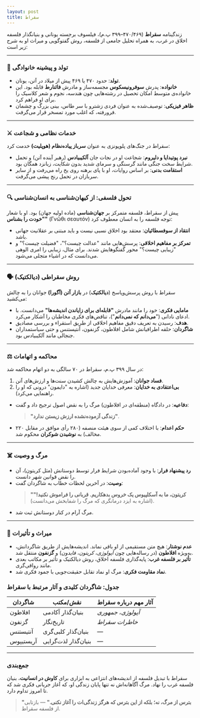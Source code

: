 ```yaml
---
layout: post
title: سقراط
---
```


زندگینامه **سقراط** (۴۷۰/۴۶۹–۳۹۹ پ.م)، فیلسوف برجسته یونانی و بنیانگذار فلسفه اخلاق در غرب، به همراه تحلیل جامعی از فلسفه، روش گفتوگویی و میراث او به شرح زیر است:

---

### 💫 تولد و پیشینه خانوادگی
- **تولد**: حدود ۴۷۰ یا ۴۶۹ پیش از میلاد در آتن، یونان.
- **خانواده**: پدرش **سوفرونیسکوس** مجسمه‌ساز و مادرش **فائنارط** قابله بود. این خانواده‌ی متوسط امکان تحصیل در رشته‌هایی چون هندسه، نجوم و شعر کلاسیک را برای او فراهم کرد.
- **ظاهر فیزیکی**: توصیف‌شده به عنوان فردی زشترو با سر طاس، بینی بزرگ و چشمان فرورفته، که اغلب مورد تمسخر قرار می‌گرفت.

---

### ⚔️ خدمات نظامی و شجاعت
سقراط در جنگ‌های پلوپونزی به عنوان **سرباز پیاده‌نظام (هوپلیت)** خدمت کرد:
- **نبرد پوتیدایا و دلیروم**: شجاعت او در نجات جان **آلکیبیادس** (رهبر آینده آتن) و تحمل شرایط سخت جنگی مانند گرسنگی و سرمای شدید بدون شکایت، زبانزد همگان بود.
- **استقامت بدنی**: بر اساس روایات، او با پای برهنه روی یخ راه می‌رفت و از سایر سربازان در تحمل رنج پیشی می‌گرفت.

---

### 🔍 تحول فلسفی: از کیهان‌شناسی به انسان‌شناسی
پیش از سقراط، فلسفه متمرکز بر **جهان‌شناسی** (ماده اولیه جهان) بود. او با شعار **"خودت را بشناس"** (Γνῶθι σεαυτόν) توجه فلسفه را به انسان معطوف کرد:
- **انتقاد از سوفسطائیان**: معتقد بود اخلاق نسبی نیست و باید مبتنی بر عقلانیت جهانی باشد.
- **تمرکز بر مفاهیم اخلاقی**: پرسش‌هایی مانند "عدالت چیست؟"، "فضیلت چیست؟" و "زیبایی چیست؟" محور گفتگوهایش شدند. برای مثال، زیبایی را امری الوهی می‌دانست که در اشیاء متجلی می‌شود.

---

### 🗣️ روش سقراطی (دیالکتیک)
سقراط با روش پرسش‌وپاسخ (**دیالکتیک**) در **بازار آتن (آگورا)** جوانان را به چالش می‌کشید:
- **مامایی فکری**: خود را مانند مادرش **"قابله‌ای برای زایاندن اندیشه‌ها"** می‌دانست. با ادعای نادانی ("**می‌دانم که نمی‌دانم**")، تناقض‌های فکری مخاطبان را آشکار می‌کرد.
- **هدف**: رسیدن به تعریف دقیق مفاهیم اخلاقی از طریق استقراء و بررسی مصادیق.
- **شاگردان**: حلقه اطرافیانش شامل افلاطون، گزنفون، آنتیستنس و حتی سیاستمداران جنجالی مانند آلکیبیادس بود.

---

### ⚖️ محاکمه و اتهامات
در سال ۳۹۹ پ.م، سقراط در ۷۰ سالگی به دو اتهام محاکمه شد:
1. **فساد جوانان**: آموزش‌هایش به چالش کشیدن سنت‌ها و ارزش‌های آتن.
2. **بی‌اعتقادی به خدایان**: معرفی خدایان جدید (اشاره به "دایمون" درونی که او را راهنمایی می‌کرد).
- **دفاعیه**: در دادگاه (منطقه‌ای در افلاطون) مرگ را به نقض اصول ترجیح داد و گفت:  
  > **"زندگی آزموده‌نشده ارزش زیستن ندارد"**.
- **حکم اعدام**: با اختلاف کمی از سوی هیئت منصفه (۲۸۰ رأی موافق در مقابل ۲۲۰ مخالف) به **نوشیدن شوکران** محکوم شد.

---

### ☠️ مرگ و وصیت
- **رد پیشنهاد فرار**: با وجود آماده‌بودن شرایط فرار توسط دوستانش (مثل کریتون)، آن را نقض قوانین شهر دانست.
- **وصیت**: در آخرین لحظات خطاب به شاگردان گفت:  
  > **"کریتون، ما به آسکلپیوس یک خروس بدهکاریم. قربانی را فراموش نکنید!"** (اشاره به ایزد درمانگری که مرگ را شفابخش می‌دانست).
- مرگ آرام در کنار دوستانش ثبت شد.

---

### 📜 میراث و تأثیرات
- **عدم نوشتار**: هیچ متن مستقیمی از او باقی نماند. اندیشه‌هایش از طریق شاگردانش، به‌ویژه **افلاطون** (در رساله‌هایی چون *آپولوژی*، *کریتون*، *فایدون*) و **گزنفون** منتقل شد.
- **تأثیر بر فلسفه غرب**: پایه‌گذاری فلسفه اخلاق، روش دیالکتیک و تأثیر بر مکاتب بعدی مانند رواقی‌گری.
- **نماد مقاومت فکری**: مرگ او نماد تقابل حقیقت‌جویی با جمود فکری شد.

### جدول: شاگردان کلیدی و آثار مرتبط با سقراط
| شاگردان      | نقش/مکتب          | آثار مهم درباره سقراط       |
|--------------|-------------------|----------------------------|
| افلاطون      | بنیان‌گذار آکادمی | *آپولوژی*، *جمهوری*       |
| گزنفون       | تاریخ‌نگار        | *خاطرات سقراط*            |
| آنتیستنس     | بنیان‌گذار کلبی‌گری | —                          |
| آریستیپوس    | بنیان‌گذار لذت‌گرایی | —                          |

---

### جمع‌بندی
سقراط با تبدیل فلسفه از اندیشه‌های انتزاعی به ابزاری برای **کاوش در انسانیت**، بنیان فلسفه غرب را نهاد. مرگ آگاهانه‌اش نه تنها پایان زندگی او، که آغاز جریانی فکری شد که تا امروز تداوم دارد.  
> **"بترس از مرگ، نه؛ بلکه از این بترس که هرگز زندگی‌ات را آغاز نکنی."** — بازتابی از فلسفه سقراط.
